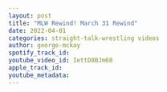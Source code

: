 ```yaml
---
layout: post
title: "MLW Rewind! March 31 Rewind"
date: 2022-04-01
categories: straight-talk-wrestling videos
author: george-mckay
spotify_track_id: 
youtube_video_id: IettD8BJm68
apple_track_id: 
youtube_metadata: 
---
```

